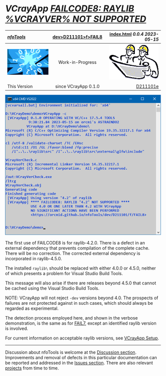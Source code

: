 <!-- index.md 0.0.4                 UTF-8                          2023-05-15
     ----1----|----2----|----3----|----4----|----5----|----6----|----7----|--*

                    FAILCODE8: RAYLIB %VCRAYVER% NOT SUPPORTED
     -->

# ***VCrayApp** [FAILCODE8: RAYLIB %VCRAYVER% NOT SUPPORTED](.)*

| ***[nfoTools](../../../../)*** | [dev](../../../)[>D211101](../../)[>f](../)[>FAIL8](.) | [index.html](index.html) ***0.0.4 2023-05-15*** |
| :--                |       :-:          | --: |
| ![nfotools](../../../../images/nfoWorks-2014-06-02-1702-LogoSmall.png) | Work-in-Progress | ![Hard Hat Area](../../../../images/hardhat-logo.gif) |
|              |                     |           |
| This Version | since VCrayApp 0.1.0 | [D211101e](../../e) |

![FAIL8 terse](FAIL8-2023-05-15-0939-VCrayApp-0.1.0.png)

The first use of FAILCODE8 is for raylib-4.2.0.  There is a defect in an
external dependency that prevents compilation of the complete cache. There
will be no correction. The corrected external dependency is incorporated in
raylib-4.5.0.

The installed `raylib\` should be replaced with either 4.0.0 or 4.5.0,
neither of which presents a problem for Visual Studio Build Tools.

This message will also arise if there are releases beyond 4.5.0 that cannot
be cached using the Visual Studio Build Tools.

NOTE: VCrayApp will not reject `-dev` versions beyond 4.0.  The prospects of
failures are not protected against in such cases, which should always be
regarded as experimental.

The detection process employed here, and shown in the verbose demonstration,
is the same as for [FAIL7](..\FAIL7), except an identified raylib version is
involved.

For current information on acceptable raylib versions, see
[VCrayApp Setup](../../a).

----

Discussion about nfoTools is welcome at the
[Discussion section](https://github.com/orcmid/nfoTools/discussions).
Improvements and removal of defects in this particular documentation can be
reported and addressed in the
[Issues section](https://github.com/orcmid/nfoTools/issues).  There are also
relevant [projects](https://github.com/orcmid/nfoTools/projects?type=classic)
from time to time.

<!-- ----1----|----2----|----3----|----4----|----5----|----6----|----7----|--*

     0.0.4 2023-05-15T16:51Z Update with improved VCrayApp-0.1.0 demo
     0.0.3 2023-05-07T20:20Z Reflect transposition to new location
     0.0.2 2023-04-24T22:55Z Touch-ups
     0.0.1 2023-04-24T02:10Z Complete draft
     0.0.0 2023-04-23T20:01Z Boilerplate from 0.0.0 FAIL7.

               *** end D211101/f/FAIL8/index.md ***
     -->

